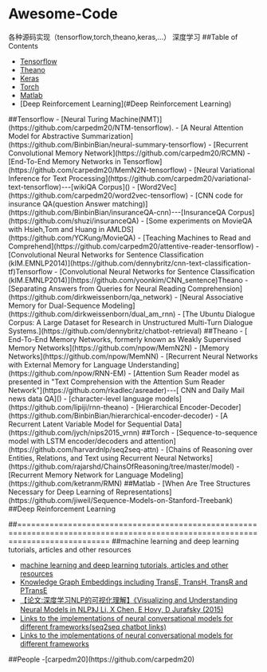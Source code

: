 # Awesome-Code
各种源码实现（tensorflow,torch,theano,keras,...）
深度学习
##Table of Contents
- [Tensorflow](#tensorflow)
- [Theano](#theano)
- [Keras](#keras)
- [Torch](#torch)
- [Matlab](#matlab)
- [Deep Reinforcement Learning](#Deep Reinforcement Learning)

<a name="tensorflow" />
##Tensorflow
- [Neural Turing Machine(NMT)](https://github.com/carpedm20/NTM-tensorflow).
- [A Neural Attention Model for Abstractive Summarization](https://github.com/BinbinBian/neural-summary-tensorflow)
- [Recurrent Convolutional Memory Network](https://github.com/carpedm20/RCMN)
- [End-To-End Memory Networks in Tensorflow](https://github.com/carpedm20/MemN2N-tensorflow)
- [Neural Variational Inference for Text Processing](https://github.com/carpedm20/variational-text-tensorflow)---[wikiQA Corpus]()
- [Word2Vec](https://github.com/carpedm20/word2vec-tensorflow)
- [CNN code for insurance QA(question Answer matching)](https://github.com/BinbinBian/insuranceQA-cnn)---[InsuranceQA Corpus](https://github.com/shuzi/insuranceQA)
- [Some experiments on MovieQA with Hsieh,Tom and Huang in AMLDS](https://github.com/YCKung/MovieQA)
- [Teaching Machines to Read and Comprehend](https://github.com/carpedm20/attentive-reader-tensorflow)
- [Convolutional Neural Networks for Sentence Classification (kIM.EMNLP2014)](https://github.com/dennybritz/cnn-text-classification-tf)Tensorflow
- [Convolutional Neural Networks for Sentence Classification (kIM.EMNLP2014)](https://github.com/yoonkim/CNN_sentence)Theano
- [Separating Answers from Queries for Neural Reading Comprehension](https://github.com/dirkweissenborn/qa_network)
- [Neural Associative Memory for Dual-Sequence Modeling](https://github.com/dirkweissenborn/dual_am_rnn)
- [The Ubuntu Dialogue Corpus: A Large Dataset for Research in Unstructured Multi-Turn Dialogue Systems.](https://github.com/dennybritz/chatbot-retrieval)

<a name="theano" />
##Theano
- [ End-To-End Memory Networks, formerly known as Weakly Supervised Memory Networks](https://github.com/npow/MemN2N)
- [Memory Networks](https://github.com/npow/MemNN)
- [Recurrent Neural Networks with External Memory for Language Understanding](https://github.com/npow/RNN-EM)
- [Attention Sum Reader model as presented in "Text Comprehension with the Attention Sum Reader Network"](https://github.com/rkadlec/asreader)---[ CNN and Daily Mail news data QA]()
- [character-level language models](https://github.com/lipiji/rnn-theano)
- [Hierarchical Encoder-Decoder](https://github.com/BinbinBian/hierarchical-encoder-decoder)
- [A Recurrent Latent Variable Model for Sequential Data](https://github.com/jych/nips2015_vrnn)

<a name="torch"/>
##Torch
- [Sequence-to-sequence model with LSTM encoder/decoders and attention](https://github.com/harvardnlp/seq2seq-attn)
- [Chains of Reasoning over Entities, Relations, and Text using Recurrent Neural Networks](https://github.com/rajarshd/ChainsOfReasoning/tree/master/model)
- [Recurrent Memory Network for Language Modeling](https://github.com/ketranm/RMN)

<a name="matlab">
##Matlab
- [When Are Tree Structures Necessary for Deep Learning of Representations](https://github.com/jiweil/Sequence-Models-on-Stanford-Treebank)
 
 
<A name="Deep Reinforcement Learning">
##Deep Reinforcement Learning


##================================================================================================================================
<A name="mldptt">
##machine learning and deep learning tutorials, articles and other resources
- [machine learning and deep learning tutorials, articles and other resources](https://github.com/ujjwalkarn/Machine-Learning-Tutorials)
- [Knowledge Graph Embeddings including TransE, TransH, TransR and PTransE](https://github.com/thunlp/KG2E)
- [【论文:深度学习NLP的可视化理解】《Visualizing and Understanding Neural Models in NLP》J Li, X Chen, E Hovy, D Jurafsky (2015) ](https://github.com/jiweil/Visualizing-and-Understanding-Neural-Models-in-NLP)
- [Links to the implementations of neural conversational models for different frameworks(seq2seq chatbot links)](https://github.com/nicolas-ivanov/seq2seq_chatbot_links)
- [Links to the implementations of neural conversational models for different frameworks](https://github.com/nicolas-ivanov/seq2seq_chatbot_links)


<A name="people">
##People
-[carpedm20](https://github.com/carpedm20)

